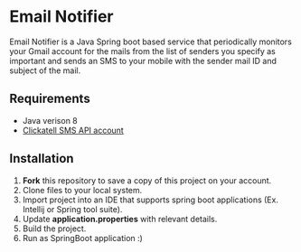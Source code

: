 # Email Notifier
Email Notifier is a Java Spring boot based service that periodically monitors your Gmail account for the mails from the list of senders you specify as important and sends an SMS to your mobile with the sender mail ID and subject of the mail.

## Requirements
- Java verison 8
- [Clickatell SMS API account](https://www.clickatell.com/products/sms-api/)

## Installation
1. **Fork** this repository to save a copy of this project on your account.
2. Clone files to your local system.
3. Import project into an IDE that supports spring boot applications (Ex. Intellij or Spring tool suite).
4. Update **application.properties** with relevant details.
5. Build the project.
6. Run as SpringBoot application :)
